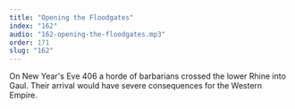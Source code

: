 ```yaml
---
title: "Opening the Floodgates"
index: "162"
audio: "162-opening-the-floodgates.mp3"
order: 171
slug: "162"
---
```


<div>

On New Year's Eve 406 a horde of barbarians crossed the lower Rhine into Gaul. Their arrival would have severe consequences for the Western Empire. 

</div>


